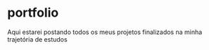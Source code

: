# portfolio
Aqui estarei postando todos os meus projetos finalizados na minha trajetória de estudos 

